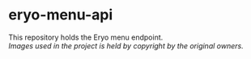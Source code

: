 # eryo-menu-api
This repository holds the Eryo menu endpoint. \
*Images used in the project is held by copyright by the original owners.*
